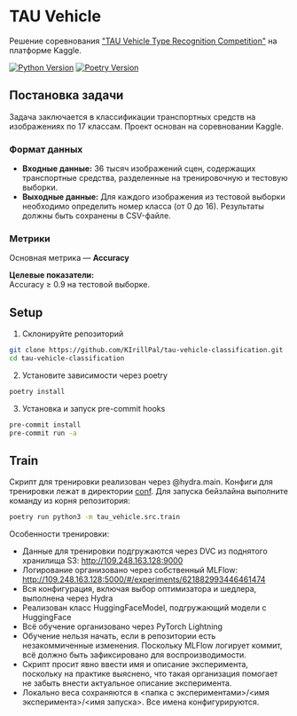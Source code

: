 # TAU Vehicle

Решение соревнования ["TAU Vehicle Type Recognition Competition"](https://www.kaggle.com/competitions/vehicle/overview) на платформе Kaggle.

[![Python Version](https://img.shields.io/badge/python-3.10+-blue.svg)](https://www.python.org/)
[![Poetry Version](https://img.shields.io/badge/poetry-1.5+-orange.svg)](https://python-poetry.org/)

## Постановка задачи

Задача заключается в классификации транспортных средств на изображениях по 17 классам. Проект основан на соревновании Kaggle. 

### Формат данных
- **Входные данные:** 36 тысяч изображений сцен, содержащих транспортные средства, разделенные на тренировочную и тестовую выборки.
- **Выходные данные:** Для каждого изображения из тестовой выборки необходимо определить номер класса (от 0 до 16). Результаты должны быть сохранены в CSV-файле.

### Метрики
Основная метрика — **Accuracy**

**Целевые показатели:**  
Accuracy ≥ 0.9 на тестовой выборке.

## Setup

1. Склонируйте репозиторий
```bash
git clone https://github.com/KIrillPal/tau-vehicle-classification.git
cd tau-vehicle-classification
```
2. Установите зависимости через poetry
```bash
poetry install
```
3. Установка и запуск pre-commit hooks
```bash
pre-commit install
pre-commit run -a
```

## Train
Скрипт для тренировки реализован через @hydra.main. Конфиги для тренировки лежат в директории [conf](conf).
Для запуска бейзлайна выполните команду из корня репозитория:
```bash
poetry run python3 -m tau_vehicle.src.train
```

Особенности тренировки:
- Данные для тренировки подгружаются через DVC из поднятого хранилища S3: http://109.248.163.128:9000
- Логирование организовано через собственный MLFlow: http://109.248.163.128:5000/#/experiments/621882993446461474
- Вся конфигурация, включая выбор оптимизатора и шедлера, выполнена через Hydra
- Реализован класс HuggingFaceModel, подгружающий модели с HuggingFace
- Всё обучение организовано через PyTorch Lightning
- Обучение нельзя начать, если в репозитории есть незакоммиченные изменения.
  Поскольку MLFlow логирует коммит, всё должно быть зафиксировано для воспроизводимости.
- Скрипт просит явно ввести имя и описание эксперимента, поскольку на практике выяснено, что такая организация помогает не забыть внести актуальное описание эксперимента.
- Локально веса сохраняются в <папка с экспериментами>/<имя эксперимента>/<имя запуска>. Все имена конфигурируются.